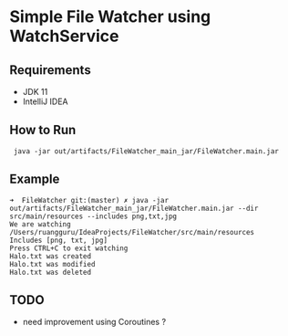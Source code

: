 # Simple File Watcher using WatchService

## Requirements
- JDK 11
- IntelliJ IDEA

## How to Run
```shell
 java -jar out/artifacts/FileWatcher_main_jar/FileWatcher.main.jar
```

## Example

```shell
➜  FileWatcher git:(master) ✗ java -jar out/artifacts/FileWatcher_main_jar/FileWatcher.main.jar --dir src/main/resources --includes png,txt,jpg
We are watching /Users/ruangguru/IdeaProjects/FileWatcher/src/main/resources
Includes [png, txt, jpg]
Press CTRL+C to exit watching
Halo.txt was created
Halo.txt was modified
Halo.txt was deleted

```

## TODO
- need improvement using Coroutines ?
